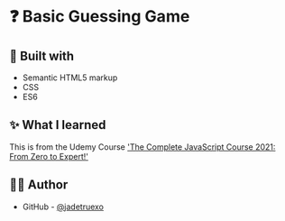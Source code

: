 # ❓ Basic Guessing Game

## 🧰 Built with

- Semantic HTML5 markup
- CSS
- ES6

## ✨ What I learned

This is from the Udemy Course ['The Complete JavaScript Course 2021: From Zero to Expert!'](https://www.udemy.com/course/the-complete-javascript-course) 

## ✍🏻 Author

- GitHub - [@jadetruexo](https://github.com/jadetruexo/)
